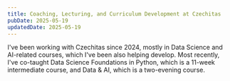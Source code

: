 ```yaml
---
title: Coaching, Lecturing, and Curriculum Development at Czechitas
pubDate: 2025-05-19
updatedDate: 2025-05-19
---
```


I've been working with Czechitas since 2024, mostly in Data Science and AI-related courses, which I've been also helping develop. Most recently, I've co-taught Data Science Foundations in Python, which is a 11-week intermediate course, and Data & AI, which is a two-evening course. 